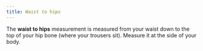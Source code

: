 ```yaml
---
title: Waist to hips
---
```


The **waist to hips** measurement is measured from your waist down to the top of your hip bone (where your trousers sit). Measure it at the side of your body.
